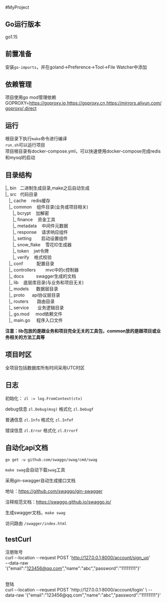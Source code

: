 #MyProject
## Go运行版本
go1.15
## 前置准备
安装`go-imports`，并在goland->Preference->Tool->File Watcher中添加
## 依赖管理
项目使用go mod管理依赖
GOPROXY=https://goproxy.io,https://goproxy.cn,https://mirrors.aliyun.com/goproxy/,direct
## 运行
根目录下执行`make`命令进行编译<br>
`run.sh`可以运行项目<br>
项目根目录有docker-compose.yml，可以快速使用docker-compose完成redis和mysql的启动

## 目录结构
|_ bin&nbsp;&nbsp;&nbsp;二进制生成目录,make之后自动生成<br>
|_ src&nbsp;&nbsp;&nbsp;代码目录<br>
&nbsp;&nbsp;&nbsp;|_ cache&nbsp;&nbsp;&nbsp;&nbsp;redis缓存<br>
&nbsp;&nbsp;&nbsp;|_ common&nbsp;&nbsp;&nbsp;&nbsp;组件目录(业务或项目相关)<br>
&nbsp;&nbsp;&nbsp;&nbsp;&nbsp;&nbsp;|_ bcrypt&nbsp;&nbsp;&nbsp;&nbsp;加解密<br>
&nbsp;&nbsp;&nbsp;&nbsp;&nbsp;&nbsp;|_ finance&nbsp;&nbsp;&nbsp;&nbsp;资金工具<br>
&nbsp;&nbsp;&nbsp;&nbsp;&nbsp;&nbsp;|_ metadata&nbsp;&nbsp;&nbsp;&nbsp;中间件元数据<br>
&nbsp;&nbsp;&nbsp;&nbsp;&nbsp;&nbsp;|_ response&nbsp;&nbsp;&nbsp;&nbsp;请求响应组件<br>
&nbsp;&nbsp;&nbsp;&nbsp;&nbsp;&nbsp;|_ setting&nbsp;&nbsp;&nbsp;&nbsp;&nbsp;&nbsp;&nbsp;&nbsp;启动设置组件<br>
&nbsp;&nbsp;&nbsp;&nbsp;&nbsp;&nbsp;|_ snow_flake&nbsp;&nbsp;&nbsp;&nbsp;雪花ID生成器<br>
&nbsp;&nbsp;&nbsp;&nbsp;&nbsp;&nbsp;|_ token&nbsp;&nbsp;&nbsp;&nbsp;jwt令牌<br>
&nbsp;&nbsp;&nbsp;&nbsp;&nbsp;&nbsp;|_ verify&nbsp;&nbsp;&nbsp;&nbsp;格式校验<br>
&nbsp;&nbsp;&nbsp;|_ conf&nbsp;&nbsp;&nbsp;&nbsp;&nbsp;&nbsp;&nbsp;&nbsp;&nbsp;&nbsp;&nbsp;配置目录<br>
&nbsp;&nbsp;&nbsp;|_ controllers&nbsp;&nbsp;&nbsp;&nbsp;&nbsp;&nbsp;&nbsp;&nbsp;mvc中的c控制器<br>
&nbsp;&nbsp;&nbsp;|_ docs&nbsp;&nbsp;&nbsp;&nbsp;&nbsp;&nbsp;&nbsp;&nbsp;&nbsp;&nbsp;swagger生成的文档<br>
&nbsp;&nbsp;&nbsp;|_ lib&nbsp;&nbsp;&nbsp;&nbsp;底层库目录(与业务和项目无关)<br>
&nbsp;&nbsp;&nbsp;|_ models&nbsp;&nbsp;&nbsp;&nbsp;&nbsp;&nbsp;数据层目录<br>
&nbsp;&nbsp;&nbsp;|_ proto&nbsp;&nbsp;&nbsp;&nbsp;&nbsp;&nbsp;api协议层目录<br>
&nbsp;&nbsp;&nbsp;|_ routers&nbsp;&nbsp;&nbsp;&nbsp;&nbsp;&nbsp;&nbsp;路由目录<br>
&nbsp;&nbsp;&nbsp;|_ service&nbsp;&nbsp;&nbsp;&nbsp;&nbsp;&nbsp;&nbsp;业务逻辑目录<br>
&nbsp;&nbsp;&nbsp;|_ go.mod&nbsp;&nbsp;&nbsp;&nbsp;&nbsp;mod依赖文件<br>
&nbsp;&nbsp;&nbsp;|_ main.go&nbsp;&nbsp;&nbsp;&nbsp;&nbsp;程序入口文件<br>

<b>注意：lib包放的是跟业务和项目完全无关的工具包，common放的是跟项目或业务相关的方法工具等</b>
## 项目时区
全项目包括数据库所有时间采用UTC时区
## 日志
初始化： `zl := log.FromContext(ctx)`

debug信息 `zl.Debug(msg)` 格式化 `zl.Debugf`

普通信息 `zl.Info` 格式化 `zl.Infof`

错误信息 `zl.Error` 格式化 `zl.Errorf`
## 自动化api文档
`go get -u github.com/swaggo/swag/cmd/swag`  

`make swag`会自动下载`swag`工具

采用gin-swagger自动生成接口文档

地址：https://github.com/swaggo/gin-swagger

注释规范文档：https://swaggo.github.io/swaggo.io/

生成swagger文档，`make swag`

访问路由 `/swagger/index.html`


## testCurl

注册账号<br>
curl --location --request POST 'http://127.0.0.1:8000/account/sign_up' \
--data-raw '{"email":"123456@qq.com","name":"abc","password":"11111111"}'

<br>
登陆<br>
curl --location --request POST 'http://127.0.0.1:8000/account/login' \
--data-raw '{"email":"123456@qq.com","name":"abc","password":"11111111"}'